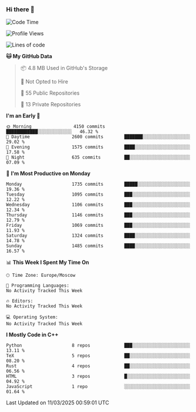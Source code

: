 ### Hi there 👋

<!--
**SemenMartynov/SemenMartynov** is a ✨ _special_ ✨ repository because its `README.md` (this file) appears on your GitHub profile.

Here are some ideas to get you started:

- 🔭 I’m currently working on ...
- 🌱 I’m currently learning ...
- 👯 I’m looking to collaborate on ...
- 🤔 I’m looking for help with ...
- 💬 Ask me about ...
- 📫 How to reach me: ...
- 😄 Pronouns: ...
- ⚡ Fun fact: ...
-->

<!--START_SECTION:waka-->
![Code Time](http://img.shields.io/badge/Code%20Time-0%20secs-blue)

![Profile Views](http://img.shields.io/badge/Profile%20Views-0-blue)

![Lines of code](https://img.shields.io/badge/From%20Hello%20World%20I%27ve%20Written-7.6%20million%20lines%20of%20code-blue)

**🐱 My GitHub Data** 

> 📦 4.8 MB Used in GitHub's Storage 
 > 
> 🚫 Not Opted to Hire
 > 
> 📜 55 Public Repositories 
 > 
> 🔑 13 Private Repositories 
 > 
**I'm an Early 🐤** 

```text
🌞 Morning                4150 commits        ████████████░░░░░░░░░░░░░   46.32 % 
🌆 Daytime                2600 commits        ███████░░░░░░░░░░░░░░░░░░   29.02 % 
🌃 Evening                1575 commits        ████░░░░░░░░░░░░░░░░░░░░░   17.58 % 
🌙 Night                  635 commits         ██░░░░░░░░░░░░░░░░░░░░░░░   07.09 % 
```
📅 **I'm Most Productive on Monday** 

```text
Monday                   1735 commits        █████░░░░░░░░░░░░░░░░░░░░   19.36 % 
Tuesday                  1095 commits        ███░░░░░░░░░░░░░░░░░░░░░░   12.22 % 
Wednesday                1106 commits        ███░░░░░░░░░░░░░░░░░░░░░░   12.34 % 
Thursday                 1146 commits        ███░░░░░░░░░░░░░░░░░░░░░░   12.79 % 
Friday                   1069 commits        ███░░░░░░░░░░░░░░░░░░░░░░   11.93 % 
Saturday                 1324 commits        ████░░░░░░░░░░░░░░░░░░░░░   14.78 % 
Sunday                   1485 commits        ████░░░░░░░░░░░░░░░░░░░░░   16.57 % 
```


📊 **This Week I Spent My Time On** 

```text
🕑︎ Time Zone: Europe/Moscow

💬 Programming Languages: 
No Activity Tracked This Week

🔥 Editors: 
No Activity Tracked This Week

💻 Operating System: 
No Activity Tracked This Week
```

**I Mostly Code in C++** 

```text
Python                   8 repos             ███░░░░░░░░░░░░░░░░░░░░░░   13.11 % 
TeX                      5 repos             ██░░░░░░░░░░░░░░░░░░░░░░░   08.20 % 
Rust                     4 repos             ██░░░░░░░░░░░░░░░░░░░░░░░   06.56 % 
HTML                     3 repos             █░░░░░░░░░░░░░░░░░░░░░░░░   04.92 % 
JavaScript               1 repo              ░░░░░░░░░░░░░░░░░░░░░░░░░   01.64 % 
```




 Last Updated on 11/03/2025 00:59:01 UTC
<!--END_SECTION:waka-->